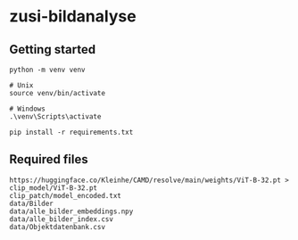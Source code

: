 # zusi-bildanalyse

## Getting started

```
python -m venv venv

# Unix
source venv/bin/activate

# Windows
.\venv\Scripts\activate

pip install -r requirements.txt
```

## Required files

```
https://huggingface.co/Kleinhe/CAMD/resolve/main/weights/ViT-B-32.pt > clip_model/ViT-B-32.pt
clip_patch/model_encoded.txt
data/Bilder
data/alle_bilder_embeddings.npy
data/alle_bilder_index.csv
data/Objektdatenbank.csv
```

